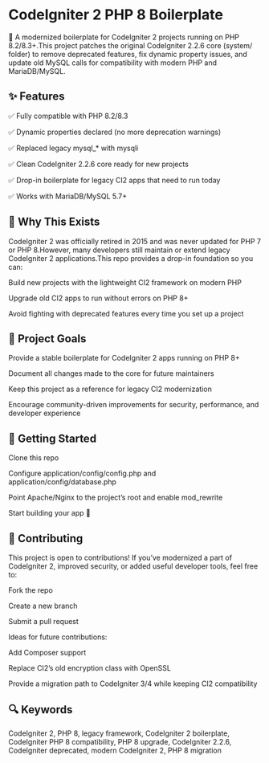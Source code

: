 # CodeIgniter 2 PHP 8 Boilerplate

🚀 A modernized boilerplate for CodeIgniter 2 projects running on PHP 8.2/8.3+.This project patches the original CodeIgniter 2.2.6 core (system/ folder) to remove deprecated features, fix dynamic property issues, and update old MySQL calls for compatibility with modern PHP and MariaDB/MySQL.

## ✨ Features

✅ Fully compatible with PHP 8.2/8.3

✅ Dynamic properties declared (no more deprecation warnings)

✅ Replaced legacy mysql_* with mysqli

✅ Clean CodeIgniter 2.2.6 core ready for new projects

✅ Drop-in boilerplate for legacy CI2 apps that need to run today

✅ Works with MariaDB/MySQL 5.7+

## 📖 Why This Exists

CodeIgniter 2 was officially retired in 2015 and was never updated for PHP 7 or PHP 8.However, many developers still maintain or extend legacy CodeIgniter 2 applications.This repo provides a drop-in foundation so you can:

Build new projects with the lightweight CI2 framework on modern PHP

Upgrade old CI2 apps to run without errors on PHP 8+

Avoid fighting with deprecated features every time you set up a project

## 📂 Project Goals

Provide a stable boilerplate for CodeIgniter 2 apps running on PHP 8+

Document all changes made to the core for future maintainers

Keep this project as a reference for legacy CI2 modernization

Encourage community-driven improvements for security, performance, and developer experience

## 🔧 Getting Started

Clone this repo

Configure application/config/config.php and application/config/database.php

Point Apache/Nginx to the project’s root and enable mod_rewrite

Start building your app 🚀

## 🤝 Contributing

This project is open to contributions! If you’ve modernized a part of CodeIgniter 2, improved security, or added useful developer tools, feel free to:

Fork the repo

Create a new branch

Submit a pull request

Ideas for future contributions:

Add Composer support

Replace CI2’s old encryption class with OpenSSL

Provide a migration path to CodeIgniter 3/4 while keeping CI2 compatibility

## 🔍 Keywords

CodeIgniter 2, PHP 8, legacy framework, CodeIgniter 2 boilerplate, CodeIgniter PHP 8 compatibility, PHP 8 upgrade, CodeIgniter 2.2.6, CodeIgniter deprecated, modern CodeIgniter 2, PHP 8 migration

